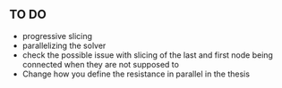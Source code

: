 ## TO DO
* progressive slicing
* parallelizing the solver
* check the possible issue with slicing of the last and first node being connected when they are not supposed to
* Change how you define the resistance in parallel in the thesis